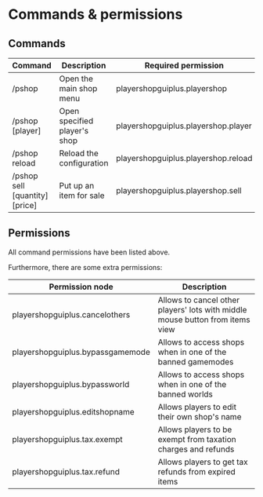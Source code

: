 # Commands & permissions

## Commands

| Command                        | Description                  | Required permission                 |
|--------------------------------|------------------------------|-------------------------------------|
| /pshop                         | Open the main shop menu      | playershopguiplus.playershop        |
| /pshop [player]                | Open specified player's shop | playershopguiplus.playershop.player |
| /pshop reload                  | Reload the configuration     | playershopguiplus.playershop.reload |
| /pshop sell [quantity] [price] | Put up an item for sale      | playershopguiplus.playershop.sell   |

## Permissions

All command permissions have been listed above.

Furthermore, there are some extra permissions:

| Permission node                  | Description                                                                   |
|----------------------------------|-------------------------------------------------------------------------------|
| playershopguiplus.cancelothers   | Allows to cancel other players' lots with middle mouse button from items view |
| playershopguiplus.bypassgamemode | Allows to access shops when in one of the banned gamemodes                    |
| playershopguiplus.bypassworld    | Allows to access shops when in one of the banned worlds                       |
| playershopguiplus.editshopname   | Allows players to edit their own shop's name                                  |
| playershopguiplus.tax.exempt     | Allows players to be exempt from taxation charges and refunds                 |
| playershopguiplus.tax.refund     | Allows players to get tax refunds from expired items                          |
